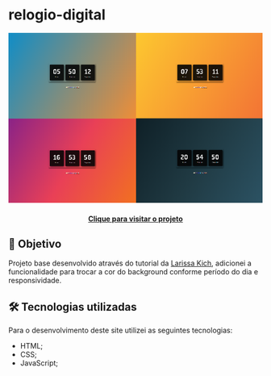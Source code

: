 # relogio-digital

![Resultado final do projeto](assets/img/projeto-final.png)

<h4 align="center"><a href="https://relogio-digital-mu.vercel.app/">Clique para visitar o projeto</a></h4>

## 🎯 Objetivo

Projeto base desenvolvido através do tutorial da [Larissa Kich](https://www.youtube.com/watch?v=GK0ok3ZCXwM&t=1s), adicionei a funcionalidade para trocar a cor do background conforme período do dia e responsividade.

## 🛠️ Tecnologias utilizadas

Para o desenvolvimento deste site utilizei as seguintes tecnologias:

- HTML;
- CSS;
- JavaScript;
